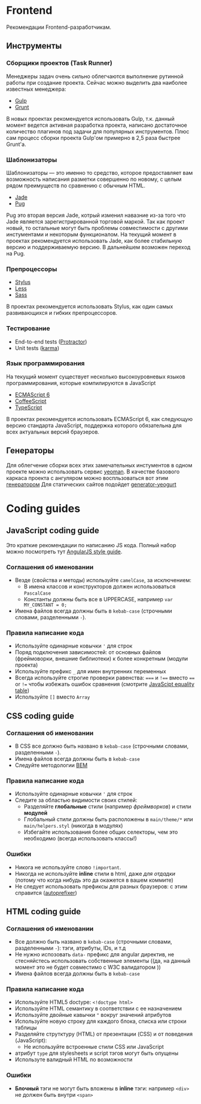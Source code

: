 # Frontend

Рекомендации Frontend-разработчикам.

## Инструменты

### Сборщики проектов (Task Runner)

Менеджеры задач очень сильно облегчаются выполнение рутинной работы при создание проекта. Сейчас можно выделить два наиболее известных менеджера:
* [Gulp](http://gulpjs.com/)
* [Grunt](http://gulpjs.com/)

В новых проектах рекомендуется использовать Gulp, т.к. данный момент ведется активная разработка проекта, написано достаточное количество плагинов под задачи для популярных инструментов. Плюс сам процесс сборки проекта Gulp'ом примерно в 2,5 раза быстрее Grunt'a.

### Шаблонизаторы

Шаблонизаторы — это именно то средство, которое предоставляет вам возможность написания разметки совершенно по новому, с целым рядом преимуществ по сравнению с обычным HTML.

* [Jade](http://jade-lang.com/)
* [Pug](https://github.com/pugjs/pug)

Pug это вторая версия Jade, котрый изменил навазние из-за того что Jade является зарегистрированной торговой маркой. Так как проект новый, то остальные могут быть проблемы совместимости с другими инстументами и некоторым функционалом.
На текущий момент в проектах рекомендуется использовать Jade, как более стабильную версию и поддерживаемую версию. В дальнейшем возможен переход на Pug.

### Препроцессоры

* [Stylus](http://learnboost.github.com/stylus/)
* [Less](http://lesscss.org/)
* [Sass](http://sass-lang.com/)

В проектах рекомендуется использовать Stylus, как один самых развивающихся и гибких препроцессоров.

### Тестирование

* End-to-end tests ([Protractor](https://github.com/angular/protractor))
* Unit tests ([karma](https://karma-runner.github.io/))

### Язык программирования

На текущий момент существует несколько высокоуровневых языков программирования, которые компилируются в JavaScript

* [ECMAScript 6](http://es6-features.org/)
* [CoffeeScript](http://coffeescript.org/)
* [TypeScript](https://www.typescriptlang.org/)

В проектах рекомендуется использовать ECMAScript 6, как следующую версию стандарта JavaScript, поддержка которого обязательна для всех актуальных версий браузеров.

## Генераторы

Для облегчение сборки всех этих замечательных инстументов в одном проекте можно использовать сервис [yeoman](http://yeoman.io/).
В качестве базового каркаса проекта с ангуляром можно воспльзоваться вот этим [генератором](https://github.com/swiip/generator-gulp-angular#readme)
Для статических сайтов подойдет [generator-yeogurt](https://github.com/larsonjj/generator-yeogurt)

# Coding guides

## JavaScript coding guide

Это краткие рекомендации по написанию JS кода. Полный набор можно посмотреть тут [AngularJS style guide](https://github.com/johnpapa/angular-styleguide).


### Соглашения об именовании

- Везде (свойства и методы) используйте `camelCase`, за исключением:
  * В имена классов и конструкторов должен использоваться `PascalCase`
  * Константы должны быть все в UPPERCASE, например `var MY_CONSTANT = 0;`
- Имена файлов всегда должны быть в `kebab-case` (строчными словами, разделенными `-`).

### Правила написание кода

- Используйте одинарные ковычки `'` для строк
- Поряд подключения зависимостей: от основных файлов (фреймоворки, внешние библиотеки) к более конкретным (модули проекта)
- Используйте префикс `_` для имен внутренних переменных
- Всегда используйте строгие проверки равенства: `===` и `!==` вместо `==` or `!=` чтобы избежать ошибок сравнения (смотрите [JavaScipt equality table](https://dorey.github.io/JavaScript-Equality-Table/))
- Используйте `[]` вместо `Array`


## CSS coding guide

### Соглашения об именовании

- В CSS все должно быть названо в `kebab-case` (строчными словами, разделенными `-`).
- Имена файлов всегда должны быть в `kebab-case`
- Следуйте методологии [BEM](https://en.bem.info/tools/bem/bem-naming/)

### Правила написание кода

- Используйте одинарные ковычки `'` для строк
- Следите за областью видимости своих стилей:
  * Разделяйте **глобальные** стили (например *фреймворков*) и стили **модулей**
  * Глобальный стили должны быть расположены в `main/theme/*` или `main/helpers.styl` (никогда в модулях)
  * Избегайте использования более общих селекторы, чем это необходимо (всегда использовать классы!)

### Ошибки

- Никога не используйте слово `!important`.
- Никогда не используйте **inline** стили в html, даже *для отдадки* (потому что когда нибудь это да окажется в вашем коммите)
- Не следует использовать префиксы для разных браузеров: с этим справится ([autoprefixer](https://github.com/postcss/autoprefixer))

## HTML coding guide

### Соглашения об именовании

- Все должно быть названо в `kebab-case` (строчными словами, разделенными `-`): тэги, атрибуты, IDs, и т.д
- Не нужно испозовать `data-` префикс для angular директив, не стесняйстесь использовать собственные элементы ((да, на данный момент это не будет совместимо с W3C валидатором ))
- Имена файлов всегда должны быть в `kebab-case`

### Правила написание кода

- Используйте HTML5 doctype: `<!doctype html>`
- Используйте HTML семантику в соответствии с ее назначением
- Используйте двойные кавычки `"` вокруг значений атрибутов
- Используйте новую строку для каждого блока, списка или строки таблицы
- Разделяйте струтктуру (HTML) от презентации (CSS) и от поведения (JavaScript):
  * Не используйте встроенные стили CSS или JavaScript
- атрибут `type` для stylesheets и script тэгов могут быть опущены
- Используте валидный HTML по возможности

### Ошибки

- **Блочный** тэги не могут быть вложены в **inline** тэги: например `<div>` не должен быть внутри `<span>`
